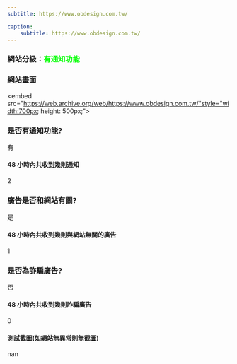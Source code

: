 ```yaml
---
subtitle: https://www.obdesign.com.tw/

caption:
	subtitle: https://www.obdesign.com.tw/
---
```


<h3>網站分級：<font color="#00FF00">有通知功能</font></h3>

### [網站畫面](https://www.obdesign.com.tw/)
<embed src="https://web.archive.org/web/https://www.obdesign.com.tw/"style="width:700px; height: 500px;">

### 是否有通知功能?
有

#### 48 小時內共收到幾則通知
2

### 廣告是否和網站有關?
是

#### 48 小時內共收到幾則與網站無關的廣告
1

### 是否為詐騙廣告?
否

#### 48 小時內共收到幾則詐騙廣告
0

#### 測試截圖(如網站無異常則無截圖)
nan

